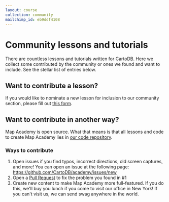 ```yaml
---
layout: course
collection: community
mailchimp_id: eb9ddf4108
---
```

# Community lessons and tutorials

There are countless lessons and tutorials written for CartoDB. Here we collect some contributed by the community or ones we found and want to include. See the stellar list of entries below.

## Want to contribute a lesson?

If you would like to nominate a new lesson for inclusion to our community section, please fill out [this form](https://docs.google.com/forms/d/13KyJ2qzQvIc0FXJ34v1TUZydxk4eoZzhHEnBm2dhu3s/viewform?usp=send_form).

## Want to contribute in another way?

Map Academy is open source. What that means is that all lessons and code to create Map Academy lies in [our code repository](http://github.com/academy).

### Ways to contribute

1. Open issues if you find typos, incorrect directions, old screen captures, and more! You can open an issue at the following page: <a href="https://github.com/CartoDB/academy/issues/new">https://github.com/CartoDB/academy/issues/new</a>
2. Open a <a href="https://github.com/CartoDB/academy/compare">Pull Request</a> to fix the problem you found in #1
3. Create new content to make Map Academy more full-featured. If you do this, we'll buy you lunch if you come to visit our office in New York! If you can't visit us, we can send swag anywhere in the world.
